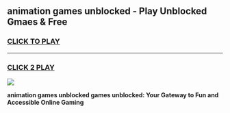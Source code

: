 
## animation games unblocked - Play Unblocked Gmaes & Free
<h3>
<a href="https://premium.freeplayer.one?title=animation_games_unblocked&ref=19F">CLICK TO PLAY</a></h3>
<hr>

<h3>
<a href="https://premium.freeplayer.one?title=animation_games_unblocked&ref=19F">CLICK 2 PLAY</a>
  
</h3>

<a href="https://premium.freeplayer.one?title=animation_games_unblocked&ref=19F/"><img src="https://clearcache.store/games.png"></a>


**animation games unblocked games unblocked: Your Gateway to Fun and Accessible Online Gaming**
